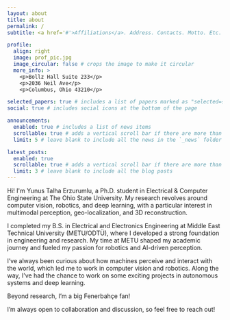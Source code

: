 ```yaml
---
layout: about
title: about
permalink: /
subtitle: <a href='#'>Affiliations</a>. Address. Contacts. Motto. Etc.

profile:
  align: right
  image: prof_pic.jpg
  image_circular: false # crops the image to make it circular
  more_info: >
    <p>Bollz Hall Suite 233</p>
    <p>2036 Neil Ave</p>
    <p>Columbus, Ohio 43210</p>

selected_papers: true # includes a list of papers marked as "selected={true}"
social: true # includes social icons at the bottom of the page

announcements:
  enabled: true # includes a list of news items
  scrollable: true # adds a vertical scroll bar if there are more than 3 news items
  limit: 5 # leave blank to include all the news in the `_news` folder

latest_posts:
  enabled: true
  scrollable: true # adds a vertical scroll bar if there are more than 3 new posts items
  limit: 3 # leave blank to include all the blog posts
---
```


Hi! I'm Yunus Talha Erzurumlu, a Ph.D. student in Electrical & Computer Engineering at The Ohio State University. My research revolves around computer vision, robotics, and deep learning, with a particular interest in multimodal perception, geo-localization, and 3D reconstruction.

I completed my B.S. in Electrical and Electronics Engineering at Middle East Technical University (METU/ODTÜ), where I developed a strong foundation in engineering and research. My time at METU shaped my academic journey and fueled my passion for robotics and AI-driven perception.

I’ve always been curious about how machines perceive and interact with the world, which led me to work in computer vision and robotics. Along the way, I’ve had the chance to work on some exciting projects in autonomous systems and deep learning.

Beyond research, I’m a big Fenerbahçe fan!

I’m always open to collaboration and discussion, so feel free to reach out!

